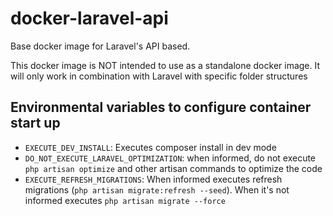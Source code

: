 # docker-laravel-api
Base docker image for Laravel's API based.

This docker image is NOT intended to use as a standalone docker image. It will only work in combination with Laravel with specific folder structures

## Environmental variables to configure container start up

* `EXECUTE_DEV_INSTALL`: Executes composer install in dev mode
* `DO_NOT_EXECUTE_LARAVEL_OPTIMIZATION`: when informed, do not execute `php artisan optimize` and other artisan commands to optimize the code
* `EXECUTE_REFRESH_MIGRATIONS`: When informed executes refresh migrations (`php artisan migrate:refresh --seed`). When it's not informed executes `php artisan migrate --force`
